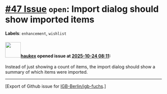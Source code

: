 # [\#47 Issue](https://github.com/IGB-Berlin/igb-fuchs/issues/47) `open`: Import dialog should show imported items
**Labels**: `enhancement`, `wishlist`


#### <img src="https://avatars.githubusercontent.com/u/4613111?u=708742f53b26cb75f2c7a93ee7a7a53abe18ec48&v=4" width="50">[haukex](https://github.com/haukex) opened issue at [2025-10-24 08:11](https://github.com/IGB-Berlin/igb-fuchs/issues/47):

Instead of just showing a count of items, the import dialog should show a summary of which items were imported.





-------------------------------------------------------------------------------



[Export of Github issue for [IGB-Berlin/igb-fuchs](https://github.com/IGB-Berlin/igb-fuchs).]
